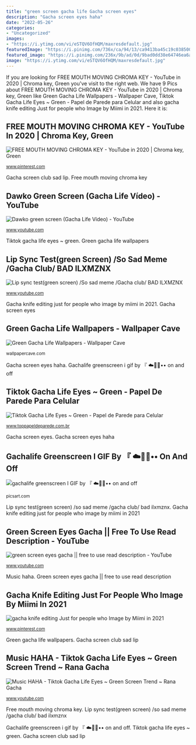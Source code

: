 ```yaml
---
title: "green screen gacha life Gacha screen eyes"
description: "Gacha screen eyes haha"
date: "2022-05-26"
categories:
- "Uncategorized"
images:
- "https://i.ytimg.com/vi/eSTQV6OfHQM/maxresdefault.jpg"
featuredImage: "https://i.pinimg.com/736x/ca/94/13/ca9413ba45c19c03850065f586919363.jpg"
featured_image: "https://i.pinimg.com/236x/9b/ad/0d/9bad0dd38e64746ea6aebe35185d5978.jpg?nii=t"
image: "https://i.ytimg.com/vi/eSTQV6OfHQM/maxresdefault.jpg"
---
```


If you are looking for FREE MOUTH MOVING CHROMA KEY - YouTube in 2020 | Chroma key, Green you've visit to the right web. We have 9 Pics about FREE MOUTH MOVING CHROMA KEY - YouTube in 2020 | Chroma key, Green like Green Gacha Life Wallpapers - Wallpaper Cave, Tiktok Gacha Life Eyes ~ Green - Papel de Parede para Celular and also gacha knife editing Just for people who Image by Miimi in 2021. Here it is:

## FREE MOUTH MOVING CHROMA KEY - YouTube In 2020 | Chroma Key, Green

![FREE MOUTH MOVING CHROMA KEY - YouTube in 2020 | Chroma key, Green](https://i.pinimg.com/236x/9b/ad/0d/9bad0dd38e64746ea6aebe35185d5978.jpg?nii=t "Gacha screen eyes")

<small>www.pinterest.com</small>

Gacha screen club sad lip. Free mouth moving chroma key

## Dawko Green Screen (Gacha Life Vídeo) - YouTube

![Dawko green screen (Gacha Life Vídeo) - YouTube](https://i.ytimg.com/vi/6XprC05Jk6k/maxresdefault.jpg "Green gacha life wallpapers")

<small>www.youtube.com</small>

Tiktok gacha life eyes ~ green. Green gacha life wallpapers

## Lip Sync Test(green Screen) /So Sad Meme /Gacha Club/ BAD ILXMZNX

![Lip sync test(green screen) /So sad meme /Gacha club/ BAD ILXMZNX](https://i.ytimg.com/vi/prrxdX5ohbs/maxresdefault.jpg "Green gacha life wallpapers")

<small>www.youtube.com</small>

Gacha knife editing just for people who image by miimi in 2021. Gacha screen eyes

## Green Gacha Life Wallpapers - Wallpaper Cave

![Green Gacha Life Wallpapers - Wallpaper Cave](https://wallpapercave.com/wp/wp5849427.png "Dawko green screen (gacha life vídeo)")

<small>wallpapercave.com</small>

Gacha screen eyes haha. Gachalife greenscreen i gif by 『 ☁️🍧🍥•• on and off

## Tiktok Gacha Life Eyes ~ Green - Papel De Parede Para Celular

![Tiktok Gacha Life Eyes ~ Green - Papel de Parede para Celular](https://i1.wp.com/www.toppapeldeparede.com.br/wp-content/uploads/2021/03/Gacha-Life-on-PC-Free-Wallpaper-Casual-Game.jpg?zoom=2&amp;resize=300%2C300&amp;ssl=1 "Free mouth moving chroma key")

<small>www.toppapeldeparede.com.br</small>

Gacha screen eyes. Gacha screen eyes haha

## Gachalife Greenscreen I GIF By 『 ☁️🍧🍥•• On And Off

![gachalife greenscreen I GIF by 『 ☁️🍧🍥•• on and off](http://cdn130.picsart.com/302502104581201.gif?to=min&amp;r=1024 "Dawko green screen (gacha life vídeo)")

<small>picsart.com</small>

Lip sync test(green screen) /so sad meme /gacha club/ bad ilxmznx. Gacha knife editing just for people who image by miimi in 2021

## Green Screen Eyes Gacha || Free To Use Read Description - YouTube

![green screen eyes gacha || free to use read description - YouTube](https://i.ytimg.com/vi/eSTQV6OfHQM/maxresdefault.jpg "Gacha screen club sad lip")

<small>www.youtube.com</small>

Music haha. Green screen eyes gacha || free to use read description

## Gacha Knife Editing Just For People Who Image By Miimi In 2021

![gacha knife editing Just for people who Image by Miimi in 2021](https://i.pinimg.com/736x/ca/94/13/ca9413ba45c19c03850065f586919363.jpg "Tiktok gacha life eyes ~ green")

<small>www.pinterest.com</small>

Green gacha life wallpapers. Gacha screen club sad lip

## Music HAHA - Tiktok Gacha Life Eyes ~ Green Screen Trend ~ Rana Gacha

![Music HAHA - Tiktok Gacha Life Eyes ~ Green Screen Trend ~ Rana Gacha](https://i.ytimg.com/vi/uSVQY7RMqQ4/hqdefault.jpg "Music haha")

<small>www.youtube.com</small>

Free mouth moving chroma key. Lip sync test(green screen) /so sad meme /gacha club/ bad ilxmznx

Gachalife greenscreen i gif by 『 ☁️🍧🍥•• on and off. Tiktok gacha life eyes ~ green. Gacha screen club sad lip
